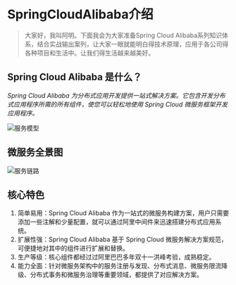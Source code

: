 
# SpringCloudAlibaba介绍
> 大家好，我叫阿明。下面我会为大家准备Spring Cloud Alibaba系列知识体系，结合实战输出案列，让大家一眼就能明白得技术原理，应用于各公司得各种项目和生活中。让我们得生活越来越美好。

## Spring Cloud Alibaba 是什么？
*Spring Cloud Alibaba 为分布式应用开发提供一站式解决方案。它包含开发分布式应用程序所需的所有组件，使您可以轻松地使用 Spring Cloud 微服务框架开发应用程序。*

![服务模型](http://124.222.54.192:4000/public/upload/2024/02/28/202402281720261903.png)

## 微服务全景图
![服务链路](http://124.222.54.192:4000/public/upload/2024/02/28/202402281721334975.png)
## 核心特色

1. 简单易用：Spring Cloud Alibaba 作为一站式的微服务构建方案，用户只需要添加一些注解和少量配置，就可以通过阿里中间件来迅速搭建分布式应用系统。
2. 扩展性强：Spring Cloud Alibaba 基于 Spring Cloud 微服务解决方案规范，可便捷地对其中的组件进行扩展和替换。
3. 生产等级：核心组件都经过过阿里巴巴多年双十一洪峰考验，成熟稳定。
4. 能力全面：针对微服务架构中的服务注册与发现、分布式消息、微服务限流降级、分布式事务和微服务治理等重要领域，都提供了对应解决方案。